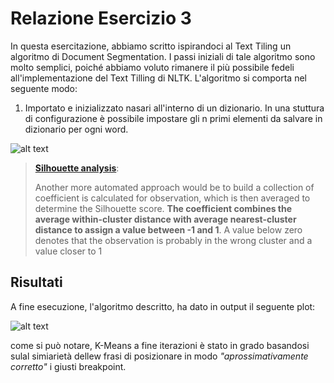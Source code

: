 # Relazione Esercizio 3

In questa esercitazione, abbiamo scritto ispirandoci al Text Tiling un algoritmo di Document Segmentation. I passi iniziali di tale algoritmo sono molto semplici, poiché abbiamo voluto rimanere il più possibile fedeli all'implementazione del Text Tilling di NLTK. L'algoritmo si comporta nel seguente modo:

1. Importato e inizializzato nasari all'interno di un dizionario. In una stuttura di configurazione è possibile impostare gli n primi elementi da salvare in dizionario per ogni word.

![alt text](./images/wo_metrics.png)

> **[Silhouette analysis](https://www.jeremyjordan.me/grouping-data-points-with-k-means-clustering/)**:
>
> Another more automated approach would be to build a collection of coefficient is calculated for observation, which is then averaged to determine the Silhouette score. **The coefficient combines the average within-cluster distance with average nearest-cluster distance to assign a value between -1 and 1**. A value below zero denotes that the observation is probably in the wrong cluster and a value closer to 1
> 

## Risultati
A fine esecuzione, l'algoritmo descritto, ha dato in output il seguente plot:

![alt text](./images/final_plot.png)

come si può notare, K-Means a fine iterazioni è stato in grado basandosi sulal simiarietà dellew frasi di posizionare in modo _"aprossimativamente corretto"_
i giusti breakpoint.
